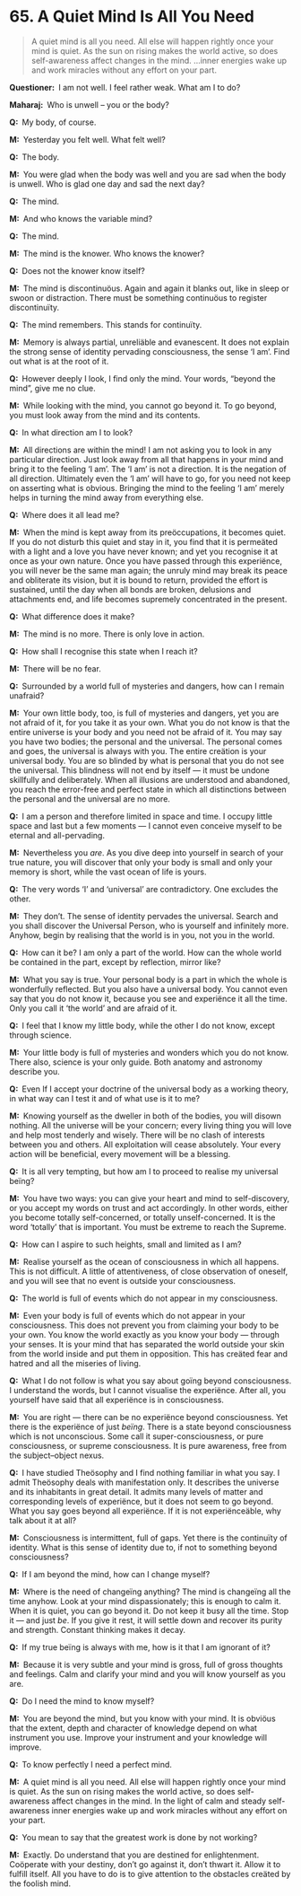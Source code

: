 # 65. A Quiet Mind Is All You Need

>A quiet mind is all you need. All else will happen rightly once your mind is quiet. As the sun on rising makes the world active, so does self-awareness affect changes in the mind. …inner energies wake up and work miracles without any effort on your part.

**Questioner:**&ensp;I am not well. I feel rather weak. What am I to do?

**Maharaj:**&ensp;Who is unwell – you or the body?

**Q:**&ensp;My body, of course.

**M:**&ensp;Yesterday you felt well. What felt well?

**Q:**&ensp;The body.

**M:**&ensp;You were glad when the body was well and you are sad when the body is unwell. Who is glad one day and sad the next day?

**Q:**&ensp;The mind.

**M:**&ensp;And who knows the variable mind?

**Q:**&ensp;The mind.

**M:**&ensp;The mind is the knower. Who knows the knower?

**Q:**&ensp;Does not the knower know itself?

**M:**&ensp;The mind is discontinuöus. Again and again it blanks out, like in sleep or swoon or distraction. There must be something continuöus to register discontinuïty.

**Q:**&ensp;The mind remembers. This stands for continuïty.

**M:**&ensp;Memory is always partial, unreliäble and evanescent. It does not explain the strong sense of identity pervading consciousness, the sense ‘I am’. Find out what is at the root of it.

**Q:**&ensp;However deeply I look, I find only the mind. Your words, “beyond the mind”, give me no clue.

**M:**&ensp;While looking with the mind, you cannot go beyond it. To go beyond, you must look away from the mind and its contents.

**Q:**&ensp;In what direction am I to look?

**M:**&ensp;All directions are within the mind! I am not asking you to look in any particular direction. Just look away from all that happens in your mind and bring it to the feeling ‘I am’. The ‘I am’ is not a direction. It is the negation of all direction. Ultimately even the ‘I am’ will have to go, for you need not keep on asserting what is obvious. Bringing the mind to the feeling ‘I am’ merely helps in turning the mind away from everything else.

**Q:**&ensp;Where does it all lead me?

**M:**&ensp;When the mind is kept away from its preöccupations, it becomes quiet. If you do not disturb this quiet and stay in it, you find that it is permeäted with a light and a love you have never known; and yet you recognise it at once as your own nature. Once you have passed through this experiënce, you will never be the same man again; the unruly mind may break its peace and obliterate its vision, but it is bound to return, provided the effort is sustained, until the day when all bonds are broken, delusions and attachments end, and life becomes supremely concentrated in the present.

**Q:**&ensp;What difference does it make?

**M:**&ensp;The mind is no more. There is only love in action.

**Q:**&ensp;How shall I recognise this state when I reach it?

**M:**&ensp;There will be no fear.

**Q:**&ensp;Surrounded by a world full of mysteries and dangers, how can I remain unafraid?

**M:**&ensp;Your own little body, too, is full of mysteries and dangers, yet you are not afraid of it, for you take it as your own. What you do not know is that the entire universe is your body and you need not be afraid of it. You may say you have two bodies; the personal and the universal. The personal comes and goes, the universal is always with you. The entire creätion is your universal body. You are so blinded by what is personal that you do not see the universal. This blindness will not end by itself — it must be undone skillfully and deliberately. When all illusions are understood and abandoned, you reach the error-free and perfect state in which all distinctions between the personal and the universal are no more.

**Q:**&ensp;I am a person and therefore limited in space and time. I occupy little space and last but a few moments — I cannot even conceive myself to be eternal and all-pervading.

**M:**&ensp;Nevertheless you *are*. As you dive deep into yourself in search of your true nature, you will discover that only your body is small and only your memory is short, while the vast ocean of life is yours.

**Q:**&ensp;The very words ‘I’ and ‘universal’ are contradictory. One excludes the other.

**M:**&ensp;They don’t. The sense of identity pervades the universal. Search and you shall discover the Universal Person, who is yourself and infinitely more. Anyhow, begin by realising that the world is in you, not you in the world.

**Q:**&ensp;How can it be? I am only a part of the world. How can the whole world be contained in the part, except by reflection, mirror like?

**M:**&ensp;What you say is true. Your personal body is a part in which the whole is wonderfully reflected. But you also have a universal body. You cannot even say that you do not know it, because you see and experiënce it all the time. Only you call it ‘the world’ and are afraid of it.

**Q:**&ensp;I feel that I know my little body, while the other I do not know, except through science.

**M:**&ensp;Your little body is full of mysteries and wonders which you do not know. There also, science is your only guide. Both anatomy and astronomy describe you.

**Q:**&ensp;Even If I accept your doctrine of the universal body as a working theory, in what way can I test it and of what use is it to me?

**M:**&ensp;Knowing yourself as the dweller in both of the bodies, you will disown nothing. All the universe will be your concern; every living thing you will love and help most tenderly and wisely. There will be no clash of interests between you and others. All exploitation will cease absolutely. Your every action will be beneficial, every movement will be a blessing.

**Q:**&ensp;It is all very tempting, but how am I to proceed to realise my universal beïng?

**M:**&ensp;You have two ways: you can give your heart and mind to self-discovery, or you accept my words on trust and act accordingly. In other words, either you become totally self-concerned, or totally unself-concerned. It is the word ‘totally’ that is important. You must be extreme to reach the Supreme.

**Q:**&ensp;How can I aspire to such heights, small and limited as I am?

**M:**&ensp;Realise yourself as the ocean of consciousness in which all happens. This is not difficult. A little of attentiveness, of close observation of oneself, and you will see that no event is outside your consciousness.

**Q:**&ensp;The world is full of events which do not appear in my consciousness.

**M:**&ensp;Even your body is full of events which do not appear in your consciousness. This does not prevent you from claiming your body to be your own. You know the world exactly as you know your body — through your senses. It is your mind that has separated the world outside your skin from the world inside and put them in opposition. This has creäted fear and hatred and all the miseries of living.

**Q:**&ensp;What I do not follow is what you say about goïng beyond consciousness. I understand the words, but I cannot visualise the experiënce. After all, you yourself have said that all experiënce is in consciousness.

**M:**&ensp;You are right — there can be no experiënce beyond consciousness. Yet there is the experiënce of just *beïng*. There is a state beyond consciousness which is not unconscious. Some call it super-consciousness, or pure consciousness, or supreme consciousness. It is pure awareness, free from the subject–object nexus.

**Q:**&ensp;I have studied Theösophy and I find nothing familiar in what you say. I admit Theösophy deals with manifestation only. It describes the universe and its inhabitants in great detail. It admits many levels of matter and corresponding levels of experiënce, but it does not seem to go beyond. What you say goes beyond all experiënce. If it is not experiënceäble, why talk about it at all?

**M:**&ensp;Consciousness is intermittent, full of gaps. Yet there is the continuïty of identity. What is this sense of identity due to, if not to something beyond consciousness?

**Q:**&ensp;If I am beyond the mind, how can I change myself?

**M:**&ensp;Where is the need of changeïng anything? The mind is changeïng all the time anyhow. Look at your mind dispassionately; this is enough to calm it. When it is quiet, you can go beyond it. Do not keep it busy all the time. Stop it — and just *be*. If you give it rest, it will settle down and recover its purity and strength. Constant thinking makes it decay.

**Q:**&ensp;If my true beïng is always with me, how is it that I am ignorant of it?

**M:**&ensp;Because it is very subtle and your mind is gross, full of gross thoughts and feelings. Calm and clarify your mind and you will know yourself as you are.

**Q:**&ensp;Do I need the mind to know myself?

**M:**&ensp;You are beyond the mind, but you know with your mind. It is obviöus that the extent, depth and character of knowledge depend on what instrument you use. Improve your instrument and your knowledge will improve.

**Q:**&ensp;To know perfectly I need a perfect mind.

**M:**&ensp;A quiet mind is all you need. All else will happen rightly once your mind is quiet. As the sun on rising makes the world active, so does self-awareness affect changes in the mind. In the light of calm and steady self-awareness inner energies wake up and work miracles without any effort on your part.

**Q:**&ensp;You mean to say that the greatest work is done by not working?

**M:**&ensp;Exactly. Do understand that you are destined for enlightenment. Coöperate with your destiny, don’t go against it, don’t thwart it. Allow it to fulfill itself. All you have to do is to give attention to the obstacles creäted by the foolish mind.